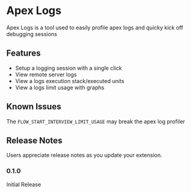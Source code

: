 # Apex Logs

Apex Logs is a tool used to easily profile apex logs and quicky kick off debugging sessions

## Features

-   Setup a logging session with a single click
-   View remote server logs
-   View a logs execution stack/executed units
-   View a logs limit usage with graphs

## Known Issues

The `FLOW_START_INTERVIEW_LIMIT_USAGE` may break the apex log profiler

## Release Notes

Users appreciate release notes as you update your extension.

### 0.1.0

Initial Release
